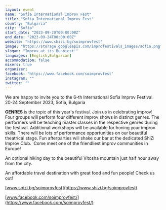 ```yaml
---
layout: event
name: "Sofia International Improv Fest"
title: "Sofia International Improv Fest"
country: "Bulgaria"
city: "Sofia"
start_date: "2023-09-20T00:00:00Z"
end_date: "2023-09-24T00:00:00Z"
website: "https://www.shizi.bg/soimprovfest"
image: "https://storage.googleapis.com/improfestivals_images/sofia.png"
slogan: "Improv at its Bunniest!"
languages: [English,Bulgarian]
accommodation: false
mixers: true
organizer: 
facebook: "https://www.facebook.com/soimprovfest"
instagram: ""
twitter: ""
---
```


We are happy to invite you to the 6-th International Sofia Improv Festival. 
20-24 September 2023, Sofia, Bulgaria

**GENRES** is the topic of this year's festival. Join us in celebrating improv!
Four groups will perform four different improv shows in distinct genres. The performers will be teaching master classes in the respective genres 
during the festival. Additional workshops will be available for honing your improv skills. There will be lots of performance opportunities on our beautiful theatrical stage. 
Fun afterparties will shake our bar at the dedicated ShiZi Improv Club. 
Come meet one of the friendliest improv communities in Europe!

An optional hiking day to the beautiful Vitosha mountain just half hour away from the city. 

An affordable travel destination with great food and fun people! Check us out!

[www.shizi.bg/soimprovfest](https://www.shizi.bg/soimprovfest)

[www.facebook.com/soimprovfest/](https://www.facebook.com/soimprovfest/)

